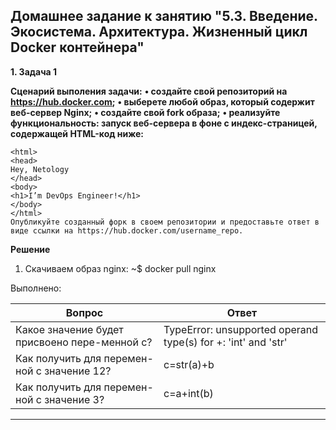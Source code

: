 ## Домашнее задание к занятию "5.3. Введение. Экосистема. Архитектура. Жизненный цикл Docker контейнера"

__1.	Задача 1__

__Сценарий выполения задачи:__
__•	создайте свой репозиторий на https://hub.docker.com;__
__•	выберете любой образ, который содержит веб-сервер Nginx;__
__•	создайте свой fork образа;__
__•	реализуйте функциональность: запуск веб-сервера в фоне с индекс-страницей, содержащей HTML-код ниже:__
```
<html>
<head>
Hey, Netology
</head>
<body>
<h1>I’m DevOps Engineer!</h1>
</body>
</html>
Опубликуйте созданный форк в своем репозитории и предоставьте ответ в виде ссылки на https://hub.docker.com/username_repo.
```
__Решение__

1)	Скачиваем образ nginx:
~$ docker pull nginx






Выполнено:

|     Вопрос       |       Ответ        |
|-------------|-------------| 
|     Какое значение будет присвоено пере-менной c?  |     TypeError: unsupported operand type(s) for +: 'int' and 'str'   |
|     Как получить для перемен-ной c значение 12?   |     c=str(a)+b    |
|     Как получить для перемен-ной c значение 3?    |     c=a+int(b)     | 

________________________ 
